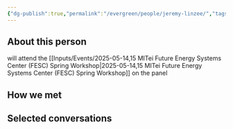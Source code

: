 ```yaml
---
{"dg-publish":true,"permalink":"/evergreen/people/jeremy-linzee/","tags":["people"]}
---
```


## About this person
will attend the [[Inputs/Events/2025-05-14,15 MITei Future Energy Systems Center (FESC) Spring Workshop\|2025-05-14,15 MITei Future Energy Systems Center (FESC) Spring Workshop]] on the panel

## How we met


## Selected conversations
